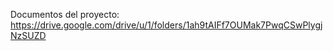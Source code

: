 Documentos del proyecto: https://drive.google.com/drive/u/1/folders/1ah9tAIFf7OUMak7PwqCSwPlygjNzSUZD
